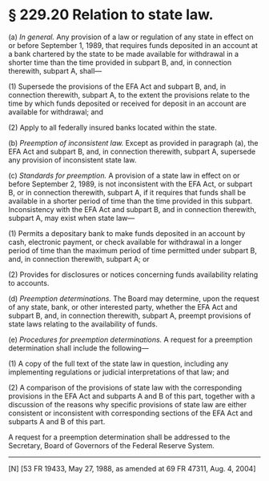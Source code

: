 # § 229.20   Relation to state law.

(a) *In general.* Any provision of a law or regulation of any state in effect on or before September 1, 1989, that requires funds deposited in an account at a bank chartered by the state to be made available for withdrawal in a shorter time than the time provided in subpart B, and, in connection therewith, subpart A, shall—


(1) Supersede the provisions of the EFA Act and subpart B, and, in connection therewith, subpart A, to the extent the provisions relate to the time by which funds deposited or received for deposit in an account are available for withdrawal; and


(2) Apply to all federally insured banks located within the state.


(b) *Preemption of inconsistent law.* Except as provided in paragraph (a), the EFA Act and subpart B, and, in connection therewith, subpart A, supersede any provision of inconsistent state law.


(c) *Standards for preemption.* A provision of a state law in effect on or before September 2, 1989, is not inconsistent with the EFA Act, or subpart B, or in connection therewith, subpart A, if it requires that funds shall be available in a shorter period of time than the time provided in this subpart. Inconsistency with the EFA Act and subpart B, and in connection therewith, subpart A, may exist when state law—


(1) Permits a depositary bank to make funds deposited in an account by cash, electronic payment, or check available for withdrawal in a longer period of time than the maximum period of time permitted under subpart B, and, in connection therewith, subpart A; or


(2) Provides for disclosures or notices concerning funds availability relating to accounts.


(d) *Preemption determinations.* The Board may determine, upon the request of any state, bank, or other interested party, whether the EFA Act and subpart B, and, in connection therewith, subpart A, preempt provisions of state laws relating to the availability of funds.


(e) *Procedures for preemption determinations.* A request for a preemption determination shall include the following—


(1) A copy of the full text of the state law in question, including any implementing regulations or judicial interpretations of that law; and


(2) A comparison of the provisions of state law with the corresponding provisions in the EFA Act and subparts A and B of this part, together with a discussion of the reasons why specific provisions of state law are either consistent or inconsistent with corresponding sections of the EFA Act and subparts A and B of this part.


A request for a preemption determination shall be addressed to the Secretary, Board of Governors of the Federal Reserve System.



---

[N] [53 FR 19433, May 27, 1988, as amended at 69 FR 47311, Aug. 4, 2004]




